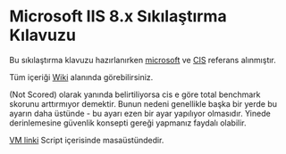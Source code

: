 # Microsoft IIS 8.x Sıkılaştırma Kılavuzu

Bu sıkılaştırma klavuzu hazırlanırken [microsoft](https://technet.microsoft.com/en-us/library/jj635855(v=ws.11).aspx) ve [CIS](https://benchmarks.cisecurity.org/downloads/show-single/?file=iis8.140) referans alınmıştır. 

Tüm içeriği [Wiki](https://github.com/emremuratercan/microsoft8.x-Sikiliastirma-Klavuzu/wiki) alanında görebilirsiniz.

(Not Scored) olarak yanında belirtiliyorsa cis e göre total benchmark skorunu arttırmıyor demektir. Bunun nedeni genellikle başka bir yerde bu ayarın daha üstünde - bu ayarı ezen bir ayar yapılıyor olmasıdır. Yinede derinlemesine güvenlik konsepti gereği yapmanız faydalı olabilir.

[VM linki](https://drive.google.com/open?id=0B4Xc-oUijxsiX1d2RlN5cDE3TDQ)
Script içerisinde masaüstündedir.
